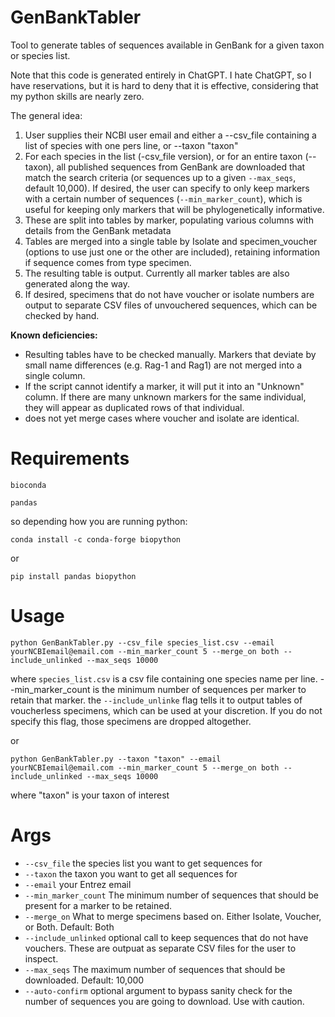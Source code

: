 # GenBankTabler
Tool to generate tables of sequences available in GenBank for a given taxon or species list.

Note that this code is generated entirely in ChatGPT. I hate ChatGPT, so I have reservations, but it is hard to deny that it is effective, considering that my python skills are nearly zero.

The general idea:
1. User supplies their NCBI user email and either a --csv_file containing a list of species with one pers line, or --taxon "taxon" 
2. For each species in the list (-csv_file version), or for an entire taxon (--taxon), all published sequences from GenBank are downloaded that match the search criteria (or sequences up to a given `--max_seqs`, default 10,000). If desired, the user can specify to only keep markers with a certain number of sequences (`--min_marker_count`), which is useful for keeping only markers that will be phylogenetically informative. 
3. These are split into tables by marker, populating various columns with details from the GenBank metadata
4. Tables are merged into a single table by Isolate and specimen_voucher (options to use just one or the other are included), retaining information if sequence comes from type specimen.
5. The resulting table is output. Currently all marker tables are also generated along the way.
6. If desired, specimens that do not have voucher or isolate numbers are output to separate CSV files of unvouchered sequences, which can be checked by hand.

**Known deficiencies:** 
+ Resulting tables have to be checked manually. Markers that deviate by small name differences (e.g. Rag-1 and Rag1) are not merged into a single column.
+ If the script cannot identify a marker, it will put it into an "Unknown" column. If there are many unknown markers for the same individual, they will appear as duplicated rows of that individual.
+ does not yet merge cases where voucher and isolate are identical. 


# Requirements
`bioconda`

`pandas`

so depending how you are running python: 

`conda install -c conda-forge biopython`

or 

`pip install pandas biopython`

# Usage
`python GenBankTabler.py --csv_file species_list.csv --email yourNCBIemail@email.com --min_marker_count 5 --merge_on both --include_unlinked --max_seqs 10000`

where `species_list.csv` is a csv file containing one species name per line. --min_marker_count is the minimum number of sequences per marker to retain that marker. the `--include_unlinke` flag tells it to output tables of voucherless specimens, which can be used at your discretion. If you do not specify this flag, those specimens are dropped altogether. 

or

`python GenBankTabler.py --taxon "taxon" --email yourNCBIemail@email.com --min_marker_count 5 --merge_on both --include_unlinked --max_seqs 10000`

where "taxon" is your taxon of interest

# Args
+ `--csv_file` the species list you want to get sequences for
+ `--taxon` the taxon you want to get all sequences for
+ `--email` your Entrez email
+ `--min_marker_count` The minimum number of sequences that should be present for a marker to be retained.
+ `--merge_on` What to merge specimens based on. Either Isolate, Voucher, or Both. Default: Both
+ `--include_unlinked` optional call to keep sequences that do not have vouchers. These are outpuat as separate CSV files for the user to inspect. 
+ `--max_seqs` The maximum number of sequences that should be downloaded. Default: 10,000 
+ `--auto-confirm` optional argument to bypass sanity check for the number of sequences you are going to download. Use with caution.
